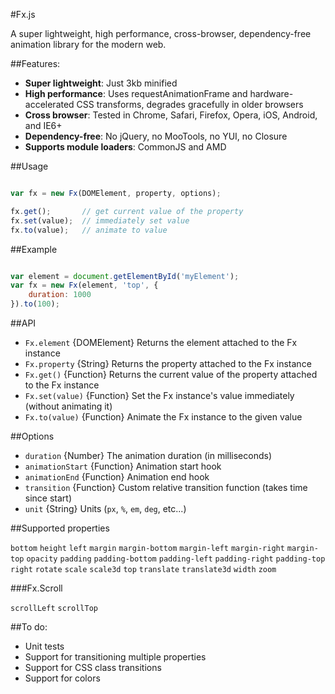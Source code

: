 #Fx.js

A super lightweight, high performance, cross-browser, dependency-free animation library for the modern web.

##Features:

- **Super lightweight**: Just 3kb minified
- **High performance**: Uses requestAnimationFrame and hardware-accelerated CSS transforms, degrades gracefully in older browsers
- **Cross browser**: Tested in Chrome, Safari, Firefox, Opera, iOS, Android, and IE6+
- **Dependency-free**: No jQuery, no MooTools, no YUI, no Closure
- **Supports module loaders**: CommonJS and AMD

##Usage

```javascript

var fx = new Fx(DOMElement, property, options);

fx.get();		// get current value of the property
fx.set(value);	// immediately set value
fx.to(value);	// animate to value
```

##Example

```javascript

var element = document.getElementById('myElement');
var fx = new Fx(element, 'top', {
	duration: 1000
}).to(100);
```

##API

- `Fx.element` {DOMElement} Returns the element attached to the Fx instance
- `Fx.property` {String} Returns the property attached to the Fx instance
- `Fx.get()` {Function} Returns the current value of the property attached to the Fx instance
- `Fx.set(value)` {Function} Set the Fx instance's value immediately (without animating it)
- `Fx.to(value)` {Function} Animate the Fx instance to the given value

##Options

- `duration` {Number} The animation duration (in milliseconds)
- `animationStart` {Function} Animation start hook
- `animationEnd` {Function} Animation end hook
- `transition` {Function} Custom relative transition function (takes time since start)
- `unit` {String} Units (`px`, `%`, `em`, `deg`, etc...)

##Supported properties

 `bottom` `height` `left` `margin` `margin-bottom` `margin-left` `margin-right` `margin-top` `opacity` `padding` `padding-bottom` `padding-left` `padding-right` `padding-top` `right` `rotate` `scale` `scale3d` `top` `translate` `translate3d` `width` `zoom`

###Fx.Scroll

`scrollLeft` `scrollTop`

##To do:

- Unit tests
- Support for transitioning multiple properties
- Support for CSS class transitions
- Support for colors